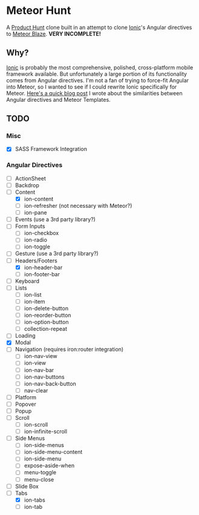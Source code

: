 # Meteor Hunt

A [Product Hunt](http://www.producthunt.com/apps/ios) clone built in an attempt to clone [Ionic](http://ionicframework.com/)'s Angular directives to [Meteor Blaze](https://www.meteor.com/blaze). **VERY INCOMPLETE!**

## Why?
[Ionic](http://ionicframework.com/) is probably the most comprehensive, polished, cross-platform mobile framework available. But unfortunately a large portion of its functionality comes from Angular directives. I'm not a fan of trying to force-fit Angular into Meteor, so I wanted to see if I could rewrite Ionic specifically for Meteor. [Here's a quick blog post]() I wrote about the similarities between Angular directives and Meteor Templates.

## TODO

### Misc
* [x] SASS Framework Integration

### Angular Directives
* [ ] ActionSheet
* [ ] Backdrop
* [ ] Content
  * [x] ion-content
  * [ ] ion-refresher (not necessary with Meteor?)
  * [ ] ion-pane
* [ ] Events (use a 3rd party library?)
* [ ] Form Inputs
  * [ ] ion-checkbox
  * [ ] ion-radio
  * [ ] ion-toggle
* [ ] Gesture (use a 3rd party library?)
* [ ] Headers/Footers
  * [x] ion-header-bar
  * [ ] ion-footer-bar
* [ ] Keyboard
* [ ] Lists
  * [ ] ion-list
  * [ ] ion-item
  * [ ] ion-delete-button
  * [ ] ion-reorder-button
  * [ ] ion-option-button
  * [ ] collection-repeat
* [ ] Loading
* [x] Modal
* [ ] Navigation (requires iron:router integration)
  * [ ] ion-nav-view
  * [ ] ion-view
  * [ ] ion-nav-bar
  * [ ] ion-nav-buttons
  * [ ] ion-nav-back-button
  * [ ] nav-clear
* [ ] Platform
* [ ] Popover
* [ ] Popup
* [ ] Scroll
  * [ ] ion-scroll
  * [ ] ion-infinite-scroll
* [ ] Side Menus
  * [ ] ion-side-menus
  * [ ] ion-side-menu-content
  * [ ] ion-side-menu
  * [ ] expose-aside-when
  * [ ] menu-toggle
  * [ ] menu-close
* [ ] Slide Box
* [ ] Tabs
  * [x] ion-tabs
  * [ ] ion-tab
